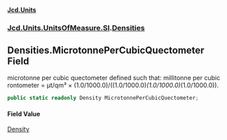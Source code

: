 #### [Jcd.Units](index.md 'index')
### [Jcd.Units.UnitsOfMeasure.SI](Jcd.Units.UnitsOfMeasure.SI.md 'Jcd.Units.UnitsOfMeasure.SI').[Densities](Densities.md 'Jcd.Units.UnitsOfMeasure.SI.Densities')

## Densities.MicrotonnePerCubicQuectometer Field

microtonne per cubic quectometer defined such that: millitonne per cubic rontometer = μt/qm³ ×
(1.0/1000.0)/((1.0/1000.0)*(1.0/1000.0)*(1.0/1000.0)).

```csharp
public static readonly Density MicrotonnePerCubicQuectometer;
```

#### Field Value
[Density](Density.md 'Jcd.Units.UnitTypes.Density')